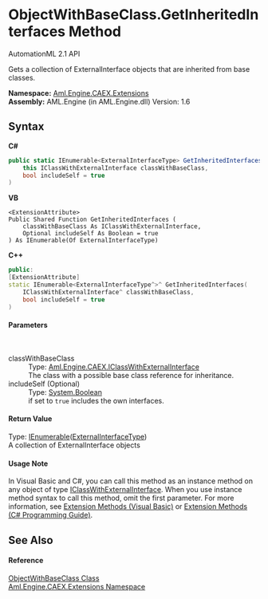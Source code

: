 # ObjectWithBaseClass.GetInheritedInterfaces Method 
AutomationML 2.1 API 

Gets a collection of ExternalInterface objects that are inherited from base classes.

**Namespace:**&nbsp;<a href="N_Aml_Engine_CAEX_Extensions">Aml.Engine.CAEX.Extensions</a><br />**Assembly:**&nbsp;AML.Engine (in AML.Engine.dll) Version: 1.6

## Syntax

**C#**<br />
``` C#
public static IEnumerable<ExternalInterfaceType> GetInheritedInterfaces(
	this IClassWithExternalInterface classWithBaseClass,
	bool includeSelf = true
)
```

**VB**<br />
``` VB
<ExtensionAttribute>
Public Shared Function GetInheritedInterfaces ( 
	classWithBaseClass As IClassWithExternalInterface,
	Optional includeSelf As Boolean = true
) As IEnumerable(Of ExternalInterfaceType)
```

**C++**<br />
``` C++
public:
[ExtensionAttribute]
static IEnumerable<ExternalInterfaceType^>^ GetInheritedInterfaces(
	IClassWithExternalInterface^ classWithBaseClass, 
	bool includeSelf = true
)
```


#### Parameters
&nbsp;<dl><dt>classWithBaseClass</dt><dd>Type: <a href="T_Aml_Engine_CAEX_IClassWithExternalInterface">Aml.Engine.CAEX.IClassWithExternalInterface</a><br />The class with a possible base class reference for inheritance.</dd><dt>includeSelf (Optional)</dt><dd>Type: <a href="https://docs.microsoft.com/dotnet/api/system.boolean" target="_parent" rel="noopener noreferrer">System.Boolean</a><br />if set to `true` includes the own interfaces.</dd></dl>

#### Return Value
Type: <a href="https://docs.microsoft.com/dotnet/api/system.collections.generic.ienumerable-1" target="_parent" rel="noopener noreferrer">IEnumerable</a>(<a href="T_Aml_Engine_CAEX_ExternalInterfaceType">ExternalInterfaceType</a>)<br />A collection of ExternalInterface objects

#### Usage Note
In Visual Basic and C#, you can call this method as an instance method on any object of type <a href="T_Aml_Engine_CAEX_IClassWithExternalInterface">IClassWithExternalInterface</a>. When you use instance method syntax to call this method, omit the first parameter. For more information, see <a href="https://docs.microsoft.com/dotnet/visual-basic/programming-guide/language-features/procedures/extension-methods" target="_blank" rel="noopener noreferrer">Extension Methods (Visual Basic)</a> or <a href="https://docs.microsoft.com/dotnet/csharp/programming-guide/classes-and-structs/extension-methods" target="_blank" rel="noopener noreferrer">Extension Methods (C# Programming Guide)</a>.

## See Also


#### Reference
<a href="T_Aml_Engine_CAEX_Extensions_ObjectWithBaseClass">ObjectWithBaseClass Class</a><br /><a href="N_Aml_Engine_CAEX_Extensions">Aml.Engine.CAEX.Extensions Namespace</a><br />